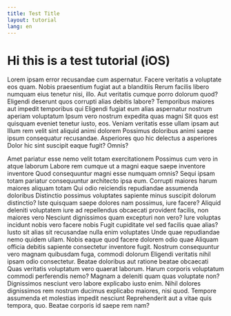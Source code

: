 ```yaml
---
title: Test Title
layout: tutorial
lang: en
---
```


# Hi this is a test tutorial (iOS)

Lorem ipsam error recusandae cum aspernatur. Facere veritatis a voluptate eos
quam. Nobis praesentium fugiat aut a blanditiis Rerum facilis libero numquam
eius tenetur nisi, illo. Aut veritatis cumque porro dolorum quod? Eligendi
deserunt quos corrupti alias debitis labore? Temporibus maiores aut impedit
temporibus qui Eligendi fugiat eum alias aspernatur nostrum aperiam voluptatum
Ipsum vero nostrum expedita quas magni Sit quos est quisquam eveniet tenetur
iusto, eos. Veniam veritatis esse ullam ipsam aut Illum rem velit sint aliquid
animi dolorem Possimus doloribus animi saepe ipsum consequatur recusandae.
Asperiores quo hic delectus a asperiores Dolor hic sint suscipit eaque fugit?
Omnis?

Amet pariatur esse nemo velit totam exercitationem Possimus cum vero in atque
laborum Labore rem cumque ut a magni eaque saepe inventore inventore Quod
consequuntur magni esse numquam omnis? Sequi ipsam totam pariatur consequuntur
architecto ipsa eum. Corrupti maiores harum maiores aliquam totam Qui odio
reiciendis repudiandae assumenda doloribus Distinctio possimus voluptates
sapiente minus suscipit dolorum distinctio? Iste quisquam saepe dolores nam
possimus, iure facere? Aliquid deleniti voluptatem iure ad repellendus obcaecati
provident facilis, non maiores vero Nesciunt dignissimos quam excepturi non
vero? Iure voluptas incidunt nobis vero facere nobis Fugit cupiditate vel sed
facilis quae alias? Iusto sit alias sit recusandae nulla enim voluptates Unde
quae repudiandae nemo quidem ullam. Nobis eaque quod facere dolorem odio quae
Aliquam officia debitis sapiente consectetur inventore fugit. Nostrum
consequuntur vero magnam quibusdam fuga, commodi dolorum Eligendi veritatis
nihil ipsam odio consectetur. Beatae doloribus aut ratione beatae obcaecati Quas
veritatis voluptatum vero quaerat laborum. Harum corporis voluptatum commodi
perferendis nemo? Magnam a deleniti quam quas voluptate non? Dignissimos
nesciunt vero labore explicabo iusto enim. Nihil dolores dignissimos rem nostrum
ducimus explicabo maiores, nisi quod. Tempore assumenda et molestias impedit
nesciunt Reprehenderit aut a vitae quis tempora, quo. Beatae corporis id saepe
rem nam?
